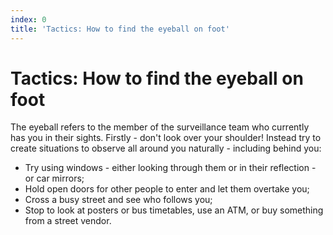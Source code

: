 ```yaml
---
index: 0
title: 'Tactics: How to find the eyeball on foot'
---
```

# Tactics: How to find the eyeball on foot

The eyeball refers to the member of the surveillance team who currently has you in their sights. Firstly - don't look over your shoulder! Instead try to create situations to observe all around you naturally - including behind you:

*   Try using windows - either looking through them or in their reflection - or car mirrors;
*   Hold open doors for other people to enter and let them overtake you;
*   Cross a busy street and see who follows you;
*   Stop to look at posters or bus timetables, use an ATM, or buy something from a street vendor.